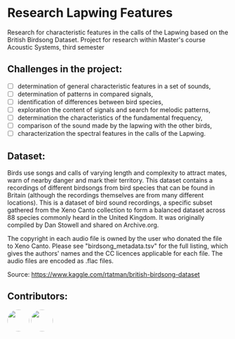 # Research Lapwing Features
Research for characteristic features in the calls of the Lapwing based on the British Birdsong Dataset.
Project for research within Master's course Acoustic Systems, third semester

## Challenges in the project:
- [ ] determination of general characteristic features in a set of sounds,
- [ ] determination of patterns in compared signals,
- [ ] identification of differences between bird species,
- [ ] exploration the content of signals and search for melodic patterns,
- [ ] determination the characteristics of the fundamental frequency,
- [ ] comparison of the sound made by the lapwing with the other birds,
- [ ] characterization the spectral features in the calls of the Lapwing.

## Dataset:
Birds use songs and calls of varying length and complexity to attract mates, warn of nearby danger and mark their territory. This dataset contains a recordings of different birdsongs from bird species that can be found in Britain (although the recordings themselves are from many different locations). This is a dataset of bird sound recordings, a specific subset gathered from the Xeno Canto collection to form a balanced dataset across 88 species commonly heard in the United Kingdom. It was originally compiled by Dan Stowell and shared on Archive.org.

The copyright in each audio file is owned by the user who donated the file to Xeno Canto. Please see "birdsong_metadata.tsv" for the full listing, which gives the authors' names and the CC licences applicable for each file. The audio files are encoded as .flac files.

Source: https://www.kaggle.com/rtatman/british-birdsong-dataset

## Contributors:
<a href="url"><img src="https://github.com/Urbaniak97.png" height="auto" width="50" style="border-radius:50%"></a>
<a href="url"><img src="https://github.com/kalickiPawel.png" height="auto" width="50" style="border-radius:50%"></a>
